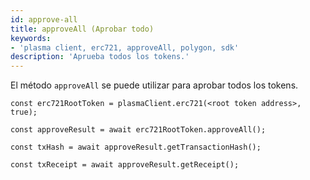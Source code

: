```yaml
---
id: approve-all
title: approveAll (Aprobar todo)
keywords:
- 'plasma client, erc721, approveAll, polygon, sdk'
description: 'Aprueba todos los tokens.'
---
```


El método `approveAll` se puede utilizar para aprobar todos los tokens.

```
const erc721RootToken = plasmaClient.erc721(<root token address>, true);

const approveResult = await erc721RootToken.approveAll();

const txHash = await approveResult.getTransactionHash();

const txReceipt = await approveResult.getReceipt();

```

